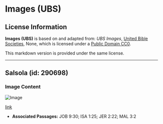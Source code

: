 # Images (UBS)

## License Information

**Images (UBS)** is based on and adapted from: _UBS Images_, [United Bible Societies](https://unitedbiblesocieties.org/), None, which is licensed under a [Public Domain CC0](https://creativecommons.org/public-domain/cc0/).

This markdown version is provided under the same license.



--------------------------------

## Salsola (id: 290698)

### Image Content

![Image](https://cdn.aquifer.bible/aquifer-content/resources/Media/WEB-0781_salsola.jpg)

[link](https://cdn.aquifer.bible/aquifer-content/resources/Media/WEB-0781_salsola.jpg)

* **Associated Passages:** JOB 9:30; ISA 1:25; JER 2:22; MAL 3:2

